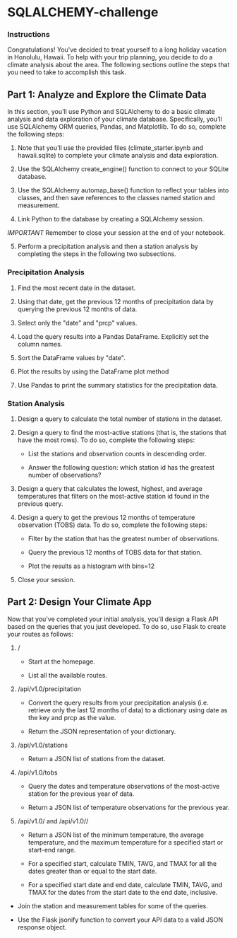 # SQLALCHEMY-challenge

### Instructions
Congratulations! You've decided to treat yourself to a long holiday vacation in Honolulu, Hawaii. To help with your trip planning, you decide to do a climate analysis about the area. The following sections outline the steps that you need to take to accomplish this task.

## Part 1: Analyze and Explore the Climate Data
In this section, you’ll use Python and SQLAlchemy to do a basic climate analysis and data exploration of your climate database. Specifically, you’ll use SQLAlchemy ORM queries, Pandas, and Matplotlib. To do so, complete the following steps:

  1. Note that you’ll use the provided files (climate_starter.ipynb and hawaii.sqlite) to complete your climate analysis and data exploration.

  2. Use the SQLAlchemy create_engine() function to connect to your SQLite database.

  3. Use the SQLAlchemy automap_base() function to reflect your tables into classes, and then save references to the classes named station and measurement.

  4. Link Python to the database by creating a SQLAlchemy session.

*IMPORTANT*
Remember to close your session at the end of your notebook.

  5. Perform a precipitation analysis and then a station analysis by completing the steps in the following two subsections.

### Precipitation Analysis
  1. Find the most recent date in the dataset.

  2. Using that date, get the previous 12 months of precipitation data by querying the previous 12 months of data.

  3. Select only the "date" and "prcp" values.

  4. Load the query results into a Pandas DataFrame. Explicitly set the column names.

  5. Sort the DataFrame values by "date".

  6. Plot the results by using the DataFrame plot method

  7. Use Pandas to print the summary statistics for the precipitation data.

### Station Analysis
  1. Design a query to calculate the total number of stations in the dataset.

  2. Design a query to find the most-active stations (that is, the stations that have the most rows). To do so, complete the following steps:

      - List the stations and observation counts in descending order.
  
      - Answer the following question: which station id has the greatest number of observations?

  3. Design a query that calculates the lowest, highest, and average temperatures that filters on the most-active station id found in the previous query.

  4. Design a query to get the previous 12 months of temperature observation (TOBS) data. To do so, complete the following steps:
  
      - Filter by the station that has the greatest number of observations.

      - Query the previous 12 months of TOBS data for that station.

      - Plot the results as a histogram with bins=12

  5. Close your session.

## Part 2: Design Your Climate App
Now that you’ve completed your initial analysis, you’ll design a Flask API based on the queries that you just developed. To do so, use Flask to create your routes as follows:

  1. /

      - Start at the homepage.

      - List all the available routes.

  2. /api/v1.0/precipitation

      - Convert the query results from your precipitation analysis (i.e. retrieve only the last 12 months of data) to a dictionary using date as the key and prcp as the value.

      - Return the JSON representation of your dictionary.

  3. /api/v1.0/stations

      - Return a JSON list of stations from the dataset.

  4. /api/v1.0/tobs

      - Query the dates and temperature observations of the most-active station for the previous year of data.

      - Return a JSON list of temperature observations for the previous year.
  
  5. /api/v1.0/<start> and /api/v1.0/<start>/<end>

      - Return a JSON list of the minimum temperature, the average temperature, and the maximum temperature for a specified start or start-end range.

      - For a specified start, calculate TMIN, TAVG, and TMAX for all the dates greater than or equal to the start date.

      - For a specified start date and end date, calculate TMIN, TAVG, and TMAX for the dates from the start date to the end date, inclusive.

- Join the station and measurement tables for some of the queries.

- Use the Flask jsonify function to convert your API data to a valid JSON response object.
